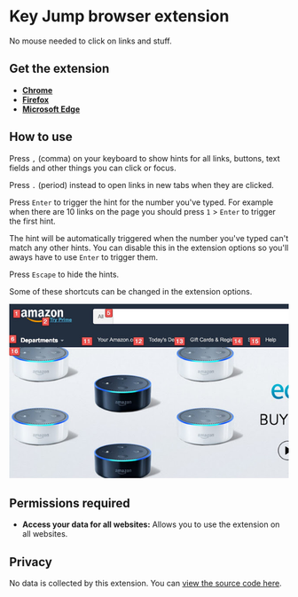 # Key Jump browser extension

No mouse needed to click on links and stuff.

## Get the extension

- **[Chrome](https://chrome.google.com/webstore/detail/key-jump-keyboard-navigat/afdjhbmagopjlalgcjfclkgobaafamck)**
- **[Firefox](https://addons.mozilla.org/en-US/firefox/addon/key-jump-keyboard-navigation/)**
- **[Microsoft Edge](https://microsoftedge.microsoft.com/addons/detail/key-jump-keyboard-navigation/faeejgeaoefhcdlkpkgnlchbbncbmpid)**

## How to use

Press `,` (comma) on your keyboard to show hints for all links, buttons, text fields and other things you can click or focus.

Press `.` (period) instead to open links in new tabs when they are clicked.

Press `Enter` to trigger the hint for the number you've typed. For example when there are 10 links on the page you should press `1` > `Enter` to trigger the first hint.

The hint will be automatically triggered when the number you've typed can't match any other hints. You can disable this in the extension options so you'll aways have to use `Enter` to trigger them.

Press `Escape` to hide the hints.

Some of these shortcuts can be changed in the extension options.

![](media/screenshots/2.png)

## Permissions required

- **Access your data for all websites:** Allows you to use the extension on all websites.

## Privacy

No data is collected by this extension. You can [view the source code here](https://github.com/KennethSundqvist/key-jump-browser-extension/tree/master/src).
